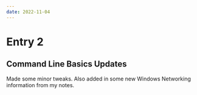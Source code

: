 ```yaml
---
date: 2022-11-04
---
```


# Entry 2

## Command Line Basics Updates

Made some minor tweaks. Also added in some new Windows Networking information from my notes. 